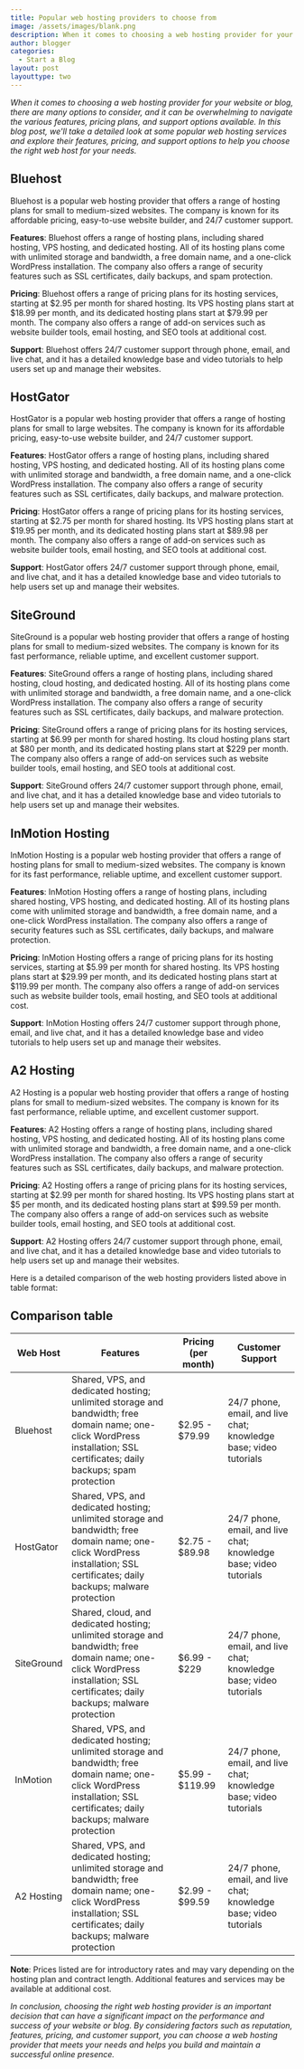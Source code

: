 ```yaml
---
title: Popular web hosting providers to choose from
image: /assets/images/blank.png
description: When it comes to choosing a web hosting provider for your website or blog, there are many options to consider, and it can be overwhelming to navigate the various features, pricing plans, and support options available. In this blog post, we'll take a detailed look at some popular web hosting services and explore their features, pricing, and support options to help you choose the right web host for your needs.
author: blogger
categories:
  - Start a Blog
layout: post
layouttype: two
---
```


_When it comes to choosing a web hosting provider for your website or blog, there are many options to consider, and it can be overwhelming to navigate the various features, pricing plans, and support options available. In this blog post, we'll take a detailed look at some popular web hosting services and explore their features, pricing, and support options to help you choose the right web host for your needs._

## Bluehost

Bluehost is a popular web hosting provider that offers a range of hosting plans for small to medium-sized websites. The company is known for its affordable pricing, easy-to-use website builder, and 24/7 customer support.

**Features**: Bluehost offers a range of hosting plans, including shared hosting, VPS hosting, and dedicated hosting. All of its hosting plans come with unlimited storage and bandwidth, a free domain name, and a one-click WordPress installation. The company also offers a range of security features such as SSL certificates, daily backups, and spam protection.

**Pricing**: Bluehost offers a range of pricing plans for its hosting services, starting at $2.95 per month for shared hosting. Its VPS hosting plans start at $18.99 per month, and its dedicated hosting plans start at $79.99 per month. The company also offers a range of add-on services such as website builder tools, email hosting, and SEO tools at additional cost.

**Support**: Bluehost offers 24/7 customer support through phone, email, and live chat, and it has a detailed knowledge base and video tutorials to help users set up and manage their websites.

## HostGator

HostGator is a popular web hosting provider that offers a range of hosting plans for small to large websites. The company is known for its affordable pricing, easy-to-use website builder, and 24/7 customer support.

**Features**: HostGator offers a range of hosting plans, including shared hosting, VPS hosting, and dedicated hosting. All of its hosting plans come with unlimited storage and bandwidth, a free domain name, and a one-click WordPress installation. The company also offers a range of security features such as SSL certificates, daily backups, and malware protection.

**Pricing**: HostGator offers a range of pricing plans for its hosting services, starting at $2.75 per month for shared hosting. Its VPS hosting plans start at $19.95 per month, and its dedicated hosting plans start at $89.98 per month. The company also offers a range of add-on services such as website builder tools, email hosting, and SEO tools at additional cost.

**Support**: HostGator offers 24/7 customer support through phone, email, and live chat, and it has a detailed knowledge base and video tutorials to help users set up and manage their websites.

## SiteGround

SiteGround is a popular web hosting provider that offers a range of hosting plans for small to medium-sized websites. The company is known for its fast performance, reliable uptime, and excellent customer support.

**Features**: SiteGround offers a range of hosting plans, including shared hosting, cloud hosting, and dedicated hosting. All of its hosting plans come with unlimited storage and bandwidth, a free domain name, and a one-click WordPress installation. The company also offers a range of security features such as SSL certificates, daily backups, and malware protection.

**Pricing**: SiteGround offers a range of pricing plans for its hosting services, starting at $6.99 per month for shared hosting. Its cloud hosting plans start at $80 per month, and its dedicated hosting plans start at $229 per month. The company also offers a range of add-on services such as website builder tools, email hosting, and SEO tools at additional cost.

**Support**: SiteGround offers 24/7 customer support through phone, email, and live chat, and it has a detailed knowledge base and video tutorials to help users set up and manage their websites.

## InMotion Hosting

InMotion Hosting is a popular web hosting provider that offers a range of hosting plans for small to medium-sized websites. The company is known for its fast performance, reliable uptime, and excellent customer support.

**Features**: InMotion Hosting offers a range of hosting plans, including shared hosting, VPS hosting, and dedicated hosting. All of its hosting plans come with unlimited storage and bandwidth, a free domain name, and a one-click WordPress installation. The company also offers a range of security features such as SSL certificates, daily backups, and malware protection.

**Pricing**: InMotion Hosting offers a range of pricing plans for its hosting services, starting at $5.99 per month for shared hosting. Its VPS hosting plans start at $29.99 per month, and its dedicated hosting plans start at $119.99 per month. The company also offers a range of add-on services such as website builder tools, email hosting, and SEO tools at additional cost.

**Support**: InMotion Hosting offers 24/7 customer support through phone, email, and live chat, and it has a detailed knowledge base and video tutorials to help users set up and manage their websites.

## A2 Hosting

A2 Hosting is a popular web hosting provider that offers a range of hosting plans for small to medium-sized websites. The company is known for its fast performance, reliable uptime, and excellent customer support.

**Features**: A2 Hosting offers a range of hosting plans, including shared hosting, VPS hosting, and dedicated hosting. All of its hosting plans come with unlimited storage and bandwidth, a free domain name, and a one-click WordPress installation. The company also offers a range of security features such as SSL certificates, daily backups, and malware protection.

**Pricing**: A2 Hosting offers a range of pricing plans for its hosting services, starting at $2.99 per month for shared hosting. Its VPS hosting plans start at $5 per month, and its dedicated hosting plans start at $99.59 per month. The company also offers a range of add-on services such as website builder tools, email hosting, and SEO tools at additional cost.

**Support**: A2 Hosting offers 24/7 customer support through phone, email, and live chat, and it has a detailed knowledge base and video tutorials to help users set up and manage their websites.

Here is a detailed comparison of the web hosting providers listed above in table format:

## Comparison table

| Web Host | Features | Pricing (per month) | Customer Support |
| --- | --- | --- | --- |
| Bluehost | Shared, VPS, and dedicated hosting; unlimited storage and bandwidth; free domain name; one-click WordPress installation; SSL certificates; daily backups; spam protection | $2.95 - $79.99 | 24/7 phone, email, and live chat; knowledge base; video tutorials |
| HostGator | Shared, VPS, and dedicated hosting; unlimited storage and bandwidth; free domain name; one-click WordPress installation; SSL certificates; daily backups; malware protection | $2.75 - $89.98 | 24/7 phone, email, and live chat; knowledge base; video tutorials |
| SiteGround | Shared, cloud, and dedicated hosting; unlimited storage and bandwidth; free domain name; one-click WordPress installation; SSL certificates; daily backups; malware protection | $6.99 - $229 | 24/7 phone, email, and live chat; knowledge base; video tutorials |
| InMotion | Shared, VPS, and dedicated hosting; unlimited storage and bandwidth; free domain name; one-click WordPress installation; SSL certificates; daily backups; malware protection | $5.99 - $119.99 | 24/7 phone, email, and live chat; knowledge base; video tutorials |
| A2 Hosting | Shared, VPS, and dedicated hosting; unlimited storage and bandwidth; free domain name; one-click WordPress installation; SSL certificates; daily backups; malware protection | $2.99 - $99.59 | 24/7 phone, email, and live chat; knowledge base; video tutorials |

**Note**: Prices listed are for introductory rates and may vary depending on the hosting plan and contract length. Additional features and services may be available at additional cost.

_In conclusion, choosing the right web hosting provider is an important decision that can have a significant impact on the performance and success of your website or blog. By considering factors such as reputation, features, pricing, and customer support, you can choose a web hosting provider that meets your needs and helps you build and maintain a successful online presence._

